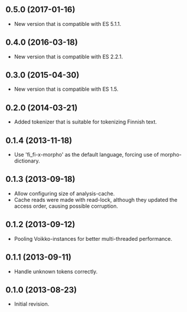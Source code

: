 ## 0.5.0 (2017-01-16)

  - New version that is compatible with ES 5.1.1.

## 0.4.0 (2016-03-18)

  - New version that is compatible with ES 2.2.1.

## 0.3.0 (2015-04-30)

  - New version that is compatible with ES 1.5.

## 0.2.0 (2014-03-21)

  - Added tokenizer that is suitable for tokenizing Finnish text.

## 0.1.4 (2013-11-18)

  - Use 'fi_fi-x-morpho' as the default language, forcing use of morpho-dictionary.

## 0.1.3 (2013-09-18)

  - Allow configuring size of analysis-cache.
  - Cache reads were made with read-lock, although they updated the access order, causing possible corruption.

## 0.1.2 (2013-09-12)

  - Pooling Voikko-instances for better multi-threaded performance.

## 0.1.1 (2013-09-11)

  - Handle unknown tokens correctly.

## 0.1.0 (2013-08-23)

  - Initial revision.
